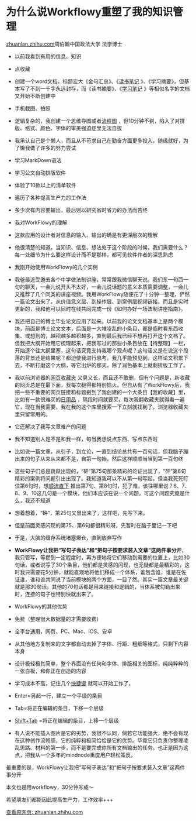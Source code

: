 # 为什么说Workflowy重塑了我的知识管理

[zhuanlan.zhihu.com](https://zhuanlan.zhihu.com/p/109388901?utm_source=wechat_session&utm_medium=social&utm_oi=38400975437824&utm_campaign=shareopn)周伯翰中国政法大学 法学博士

*   以前我看到有用的信息、知识

*   点收藏
*   创建一个word文档，标题宏大《金句汇总》、《[读书笔记](https://www.zhihu.com/search?q=%E8%AF%BB%E4%B9%A6%E7%AC%94%E8%AE%B0&search_source=Entity&hybrid_search_source=Entity&hybrid_search_extra=%7B%22sourceType%22%3A%22article%22%2C%22sourceId%22%3A109388901%7D) 》、《学习摘要》，但基本写了不到一千字永远封存，而《读书摘要》、《[学习笔记](https://www.zhihu.com/search?q=%E5%AD%A6%E4%B9%A0%E7%AC%94%E8%AE%B0&search_source=Entity&hybrid_search_source=Entity&hybrid_search_extra=%7B%22sourceType%22%3A%22article%22%2C%22sourceId%22%3A109388901%7D) 》等相似名字的文档又开始不断创建中
*   手机截图、拍照
*   逻辑复杂的，我创建一个思维导图或者[流程图](https://www.zhihu.com/search?q=%E6%B5%81%E7%A8%8B%E5%9B%BE&search_source=Entity&hybrid_search_source=Entity&hybrid_search_extra=%7B%22sourceType%22%3A%22article%22%2C%22sourceId%22%3A109388901%7D) ，但10分钟不到，陷入了对排版、格式、颜色、字体的审美强迫症里无法自拔

*   我承认自己是个懒人，而且从不苛求自己在勤奋方面更多投入，随缘就好，为了懒我做了许多的努力尝试

*   学习MarkDown语法
*   学习公文自动排版软件
*   体验了10款以上的清单软件
*   遍历了各种提高生产力的工作法
*   多少次有内容要输出，最后则以研究省时省力的办法而告终

*   我对WorkFlowy的理解

*   这款应用的设计者对信息的输入、输出的确是有更深层次的理解
*   他很清楚的知道，当知识、信息、想法处于这个阶段的时候，我们需要什么？每一处细节为什么要这样设计而不是那样，都可见软件作者的深思熟虑

*   我刚开始使用WorkFlowy的几个实例

*   我爸最近受邀去各个中学做法制讲座，常常跟我微信聊天说。我们东一句西一句的聊天，一会儿说开头不太好，一会儿说话题的意义本质需要调整，一会儿又推荐了几个同类的讲座视频。我用WorkFlowy随便花了十分钟一整理，俨然一篇论文出来了，从价值意义层、到操作层、到案例层视频链接。而且是实时更新的，我和他可以同时在线共同完成一份《如何办好一场法制讲座指南》。
*   我还把自己的博士毕业论文应用了起来。以前我的论文文档基本上是两个模块，前面是博士论文文本，后面是一大堆凌乱的小条目，都是临时看东西收集、或想到的，越积越多越积越多，直到最后我已经不想再打开这个文档了。但我把大纲开始用它梳理起来，把我写过的那些小条目放在【待整理】一栏，开始逐个往大纲里塞，这句话究竟支持我哪个观点呢？这句话又是在说这个段落的背景还是结果呢？都迫使我进行思考。我几乎能预见到，这样论文积累下去，不断打磨这个大纲，等它出炉的那天，除了润色基本上就剩排版工作了。
*   我以前浏览器的[网页收藏夹](https://www.zhihu.com/search?q=%E7%BD%91%E9%A1%B5%E6%94%B6%E8%97%8F%E5%A4%B9&search_source=Entity&hybrid_search_source=Entity&hybrid_search_extra=%7B%22sourceType%22%3A%22article%22%2C%22sourceId%22%3A109388901%7D) 又臭又长，而且还不敢删，但有个问题是，新收藏的网页总是在最下面，我每次翻得都特别恼火。但自从有了WorkFlowy后，我把一些不重要的网页链接和标题搬到了我创建的一个大条目【我的收藏】里，比如有一款很难买的[日用品](https://www.zhihu.com/search?q=%E6%97%A5%E7%94%A8%E5%93%81&search_source=Entity&hybrid_search_source=Entity&hybrid_search_extra=%7B%22sourceType%22%3A%22article%22%2C%22sourceId%22%3A109388901%7D) ，隔段时间就要买，每次我翻收藏夹就得看一遍它，现在当我需要，我在我的这个库里搜索一下立刻就找到了，浏览器收藏夹里只留常用的。

*   它还解决了我写文章难产的问题

*   我不知道别人是不是和我一样，每当我想说点东西、写点东西时
*   比如说一篇文章，从引子，到立论，一直到结论总共有一百句话，但我脑子蹦出来的句子从来从来都不是，自第一句始，然后这样顺顺当当到第一百句终
*   这些句子们总是跳跃出现的，“砰”第75句那条精彩的论证出现了，“砰”第6句精彩的案例将问题引出出现了。我知道我可以不从第一句写起，但当我死死盯住第6句时，想[顺流直下](https://www.zhihu.com/search?q=%E9%A1%BA%E6%B5%81%E7%9B%B4%E4%B8%8B&search_source=Entity&hybrid_search_source=Entity&hybrid_search_extra=%7B%22sourceType%22%3A%22article%22%2C%22sourceId%22%3A109388901%7D) 推出第7句、第8句时，犯了难，该往哪里说？6、7、8、9、10这几句是一个模块，他们本应该在说一个问题，可这个问题究竟是什么，我还不知道
*   想着想着，“砰”，第25句又冒出来了，这样吧，先写下来。
*   但是前面灵感闪现的第75、第6句都很精彩呀，先暂时在脑子里记一下吧
*   于是，大脑的缓存系统堵塞爆仓，直到放弃写作
*   **WorkFlowy让我把“写句子表达”和“把句子按要求装入文章”这两件事分开**，我只管写，等攒到一定程度时，再方便地将它们移动到需要的位置上，比如30句话，或者说写了30个条目，他们都是灵感的闪现，也无疑都是最精彩的，这时我只需要花5分钟，就能直观地将他们移成一个体系，谁包含谁，谁是在佐证谁，谁和谁共同说了当前模块的两个方面，一目了然。其实一篇文章最关键就是那30句话，其他的70句话都是用来链接和逻辑的，当体系被勾勒出来时，连接的句子也特别快就出来了。

*   WorkFlowy的其他优势

*   免费（整理很大数据量的才需要收费）
*   全平台通用，网页、PC、Mac、IOS、安卓
*   从其他地方复制来的文字都自动去掉了字体、行距、粗细等格式，只剩下内容本身
*   设计极轻极其简单，整个界面没有任何和字体、排版相关的图标，纯纯粹粹的一张白板，和你正在创造的内容
*   学习成本不高，记住几个[快捷键](https://www.zhihu.com/search?q=%E5%BF%AB%E6%8D%B7%E9%94%AE&search_source=Entity&hybrid_search_source=Entity&hybrid_search_extra=%7B%22sourceType%22%3A%22article%22%2C%22sourceId%22%3A109388901%7D) 就可以开始工作了。

*   Enter=另起一行，建立一个平级的条目
*   Tab=将正在编辑的条目，下移一个层级
*   [Shift+Tab](https://www.zhihu.com/search?q=Shift%2BTab&search_source=Entity&hybrid_search_source=Entity&hybrid_search_extra=%7B%22sourceType%22%3A%22article%22%2C%22sourceId%22%3A109388901%7D) \=将正在编辑的条目，上移一个层级

*   有人说不能插入图片是它的劣势，我很不认同，倘若它功能强大，绝不会有现在这种创作流畅感，它的纯粹和极简恰恰是它的优势。毕竟它只负责你整理凌乱思路、材料的第一步，而不是要完成你所有文档输出的任务。也正是因为这点，把我从一个多年的mindnode重度用户轻松策反。

最重要的是，WorkFlowy让我把“写句子表达”和“把句子按要求装入文章”这两件事分开

本文也是用workflowy，30分钟写成～

希望朋友们都能因此提高生产力，工作效率+++

[查看原网页: zhuanlan.zhihu.com](https://zhuanlan.zhihu.com/p/109388901?utm_source=wechat_session&utm_medium=social&utm_oi=38400975437824&utm_campaign=shareopn)